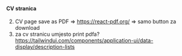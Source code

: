 #### CV stranica

2. CV page save as PDF => https://react-pdf.org/ => samo button za download
3. za cv stranicu umjesto print pdfa? https://tailwindui.com/components/application-ui/data-display/description-lists

